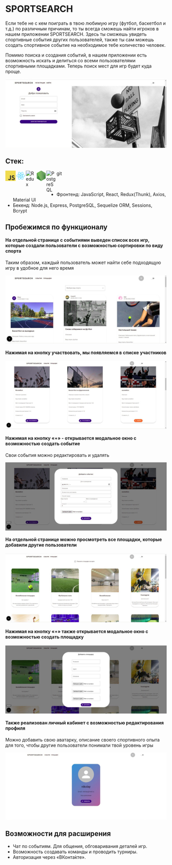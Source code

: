 # SPORTSEARCH


Если тебе не с кем поиграть в твою любимую игру (футбол, баскетбол и т.д.) по различным причинам, то ты всегда сможешь найти игроков в нашем приложении SPORTSEARCH. Здесь ты сможешь увидеть спортивные события других пользователей, также ты сам можешь создать спортивное событие на необходимое тебе количество человек.

Помимо поиска и создания событий, в нашем приложении есть возможность искать и делиться со всеми пользователями спортивными площадками. Теперь поиск мест для игр будет куда проще.

<img align="center" alt="sportsearch" src="/images/signup.jpg" />

## Стек:

<img align="left" alt="JavaScript" width="32px" src="https://raw.githubusercontent.com/github/explore/80688e429a7d4ef2fca1e82350fe8e3517d3494d/topics/javascript/javascript.png" />
<img align="left" alt="React" width="32px" src="https://raw.githubusercontent.com/github/explore/80688e429a7d4ef2fca1e82350fe8e3517d3494d/topics/react/react.png" />
<img align="left" alt="Redux"  width="32px" src="https://img.icons8.com/color/48/000000/redux.png"/>
<img align="left" alt="Node.js" width="32px" src="https://raw.githubusercontent.com/github/explore/80688e429a7d4ef2fca1e82350fe8e3517d3494d/topics/nodejs/nodejs.png" />
<img align="left" alt="PostgreSQL" width="32px" src="https://img.icons8.com/color/50/000000/postgreesql.png"/>git

<br/>
<br/>
<br/>

- Фронтенд: JavaScript, React, Redux(Thunk), Axios, Material UI
- Бекенд: Node.js, Express, PostgreSQL, Sequelize ORM, Sessions, Bcrypt

## Пробежимся по функционалу


#### На отдельной странице c событиями выведен список всех игр, которые создали пользователи с возможностью сортировки по виду спорта
Таким образом, каждый пользователь может найти себе подходящую игру в удобное для него время

<img align="center" alt="sportsearch" src="/images/eventspage.jpg" />

#### Нажимая на кнопку участвовать, мы появляемся в списке участников

<img align="center" alt="sportsearch" src="/images/eventspage2.jpg" />

#### Нажимая на кнопку «+» - открывается модальное окно с возможностью создать событие
Свои события можно редактировать и удалять

<img align="center" alt="sportsearch" src="/images/eventmodal.jpg" />

#### На отдельной странице можно просмотреть все площадки, которые добавили другие пользователи

<img align="center" alt="sportsearch" src="/images/placespage.jpg" />

#### Нажимая на кнопку «+» также открывается модальное окно с возможностью создать площадку

<img align="center" alt="sportsearch" src="/images/modalpage.jpg" />

#### Также реализован личный кабинет c возможностью редактирования профиля
Можно добавить свою аватарку, описание своего спортивного опыта для того, чтобы другие пользователи понимали твой уровень игры

<img align="center" alt="sportsearch" src="/images/profile.jpg" />


## Возможности для расширения
 - Чат по событиям. Для общения, обговаривания деталей игр.
 - Возможность создавать команды и проводить турниры.
 - Авторизация через «ВКонта́кте».


